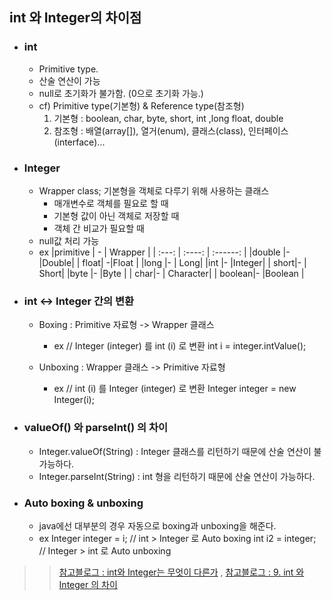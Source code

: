## int 와 Integer의 차이점

- ### int

  - Primitive type.
  - 산술 연산이 가능
  - null로 초기화가 불가함. (0으로 초기화 가능.)
  - cf) Primitive type(기본형) & Reference type(참조형)
    1. 기본형 : boolean, char, byte, short, int ,long float, double
    2. 참조형 : 배열(array[]), 열거(enum), 클래스(class), 인터페이스(interface)...

- ### Integer

  - Wrapper class; 기본형을 객체로 다루기 위해 사용하는 클래스
    - 매개변수로 객체를 필요로 할 때
    - 기본형 값이 아닌 객체로 저장할 때
    - 객체 간 비교가 필요할 때
  - null값 처리 가능
  - ex
    |primitive | - | Wrapper |
    | :---: | :----: | :------: |
    |double |- |Double|
    | float| -|Float |
    |long |- | Long|
    |int |- |Integer|
    | short|- | Short|
    |byte |- |Byte |
    | char|- | Character|
    | boolean|- |Boolean |

- ### int <-> Integer 간의 변환

  - Boxing : Primitive 자료형 -> Wrapper 클래스

    - ex
      // Integer (integer) 를 int (i) 로 변환
      int i = integer.intValue();

  - Unboxing : Wrapper 클래스 -> Primitive 자료형
    - ex
      // int (i) 를 Integer (integer) 로 변환
      Integer integer = new Integer(i);

- ### valueOf() 와 parseInt() 의 차이

  - Integer.valueOf(String) : Integer 클래스를 리턴하기 때문에 산술 연산이 불가능하다.
  - Integer.parseInt(String) : int 형을 리턴하기 때문에 산술 연산이 가능하다.

- ### Auto boxing & unboxing
  - java에선 대부분의 경우 자동으로 boxing과 unboxing을 해준다.
  - ex
    Integer integer = i; // int > Integer 로 Auto boxing
    int i2 = integer; // Integer > int 로 Auto unboxing

> > [참고블로그 : int와 Integer는 무엇이 다른가](https://velog.io/@hadoyaji/int%EC%99%80-Integer%EB%8A%94-%EB%AC%B4%EC%97%87%EC%9D%B4-%EB%8B%A4%EB%A5%B8%EA%B0%80) , [참고블로그 : 9. int 와 Integer 의 차이](https://lhwn.tistory.com/entry/9-int-%EC%99%80-Integer-%EC%9D%98-%EC%B0%A8%EC%9D%B4)
